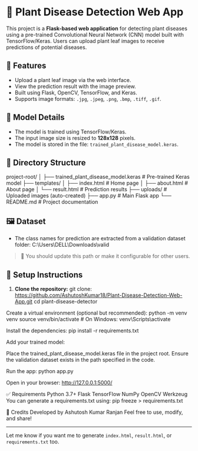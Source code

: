 # 🌿 Plant Disease Detection Web App

This project is a **Flask-based web application** for detecting plant diseases using a pre-trained Convolutional Neural Network (CNN) model built with TensorFlow/Keras. Users can upload plant leaf images to receive predictions of potential diseases.

## 🚀 Features

- Upload a plant leaf image via the web interface.
- View the prediction result with the image preview.
- Built using Flask, OpenCV, TensorFlow, and Keras.
- Supports image formats: `.jpg`, `.jpeg`, `.png`, `.bmp`, `.tiff`, `.gif`.

## 🧠 Model Details

- The model is trained using TensorFlow/Keras.
- The input image size is resized to **128x128** pixels.
- The model is stored in the file: `trained_plant_disease_model.keras`.

## 📂 Directory Structure

project-root/ │ ├── trained_plant_disease_model.keras # Pre-trained Keras model ├── templates/ │ ├── index.html # Home page │ ├── about.html # About page │ └── result.html # Prediction results ├── uploads/ # Uploaded images (auto-created) ├── app.py # Main Flask app └── README.md # Project documentation



## 🖼️ Dataset
- The class names for prediction are extracted from a validation dataset folder:
C:\Users\DELL\Downloads\valid

> 📌 You should update this path or make it configurable for other users.

## 🔧 Setup Instructions

1. **Clone the repository:**
 git clone: https://github.com/AshutoshKumar18/Plant-Disease-Detection-Web-App.git
 cd plant-disease-detector

Create a virtual environment (optional but recommended):
python -m venv venv
source venv/bin/activate     # On Windows: venv\Scripts\activate

Install the dependencies:
pip install -r requirements.txt

Add your trained model:

Place the trained_plant_disease_model.keras file in the project root.
Ensure the validation dataset exists in the path specified in the code.

Run the app:
python app.py

Open in your browser:
http://127.0.0.1:5000/


✅ Requirements
Python 3.7+
Flask
TensorFlow
NumPy
OpenCV
Werkzeug
You can generate a requirements.txt using:
pip freeze > requirements.txt


🙌 Credits
Developed by Ashutosh Kumar Ranjan
Feel free to use, modify, and share!



---

Let me know if you want me to generate `index.html`, `result.html`, or `requirements.txt` too.
